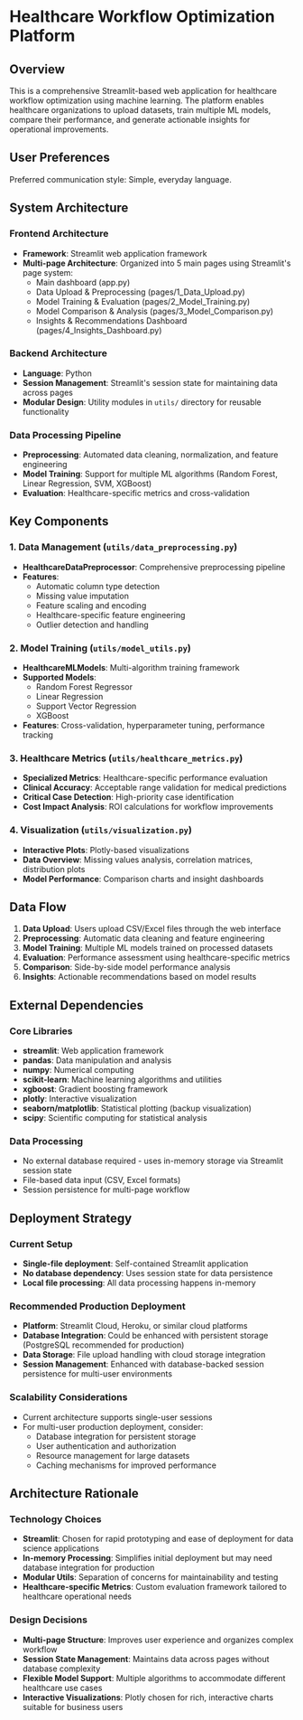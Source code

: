 # Healthcare Workflow Optimization Platform

## Overview

This is a comprehensive Streamlit-based web application for healthcare workflow optimization using machine learning. The platform enables healthcare organizations to upload datasets, train multiple ML models, compare their performance, and generate actionable insights for operational improvements.

## User Preferences

Preferred communication style: Simple, everyday language.

## System Architecture

### Frontend Architecture
- **Framework**: Streamlit web application framework
- **Multi-page Architecture**: Organized into 5 main pages using Streamlit's page system:
  - Main dashboard (app.py)
  - Data Upload & Preprocessing (pages/1_Data_Upload.py)
  - Model Training & Evaluation (pages/2_Model_Training.py)
  - Model Comparison & Analysis (pages/3_Model_Comparison.py)
  - Insights & Recommendations Dashboard (pages/4_Insights_Dashboard.py)

### Backend Architecture
- **Language**: Python
- **Session Management**: Streamlit's session state for maintaining data across pages
- **Modular Design**: Utility modules in `utils/` directory for reusable functionality

### Data Processing Pipeline
- **Preprocessing**: Automated data cleaning, normalization, and feature engineering
- **Model Training**: Support for multiple ML algorithms (Random Forest, Linear Regression, SVM, XGBoost)
- **Evaluation**: Healthcare-specific metrics and cross-validation

## Key Components

### 1. Data Management (`utils/data_preprocessing.py`)
- **HealthcareDataPreprocessor**: Comprehensive preprocessing pipeline
- **Features**: 
  - Automatic column type detection
  - Missing value imputation
  - Feature scaling and encoding
  - Healthcare-specific feature engineering
  - Outlier detection and handling

### 2. Model Training (`utils/model_utils.py`)
- **HealthcareMLModels**: Multi-algorithm training framework
- **Supported Models**:
  - Random Forest Regressor
  - Linear Regression
  - Support Vector Regression
  - XGBoost
- **Features**: Cross-validation, hyperparameter tuning, performance tracking

### 3. Healthcare Metrics (`utils/healthcare_metrics.py`)
- **Specialized Metrics**: Healthcare-specific performance evaluation
- **Clinical Accuracy**: Acceptable range validation for medical predictions
- **Critical Case Detection**: High-priority case identification
- **Cost Impact Analysis**: ROI calculations for workflow improvements

### 4. Visualization (`utils/visualization.py`)
- **Interactive Plots**: Plotly-based visualizations
- **Data Overview**: Missing values analysis, correlation matrices, distribution plots
- **Model Performance**: Comparison charts and insight dashboards

## Data Flow

1. **Data Upload**: Users upload CSV/Excel files through the web interface
2. **Preprocessing**: Automatic data cleaning and feature engineering
3. **Model Training**: Multiple ML models trained on processed datasets
4. **Evaluation**: Performance assessment using healthcare-specific metrics
5. **Comparison**: Side-by-side model performance analysis
6. **Insights**: Actionable recommendations based on model results

## External Dependencies

### Core Libraries
- **streamlit**: Web application framework
- **pandas**: Data manipulation and analysis
- **numpy**: Numerical computing
- **scikit-learn**: Machine learning algorithms and utilities
- **xgboost**: Gradient boosting framework
- **plotly**: Interactive visualization
- **seaborn/matplotlib**: Statistical plotting (backup visualization)
- **scipy**: Scientific computing for statistical analysis

### Data Processing
- No external database required - uses in-memory storage via Streamlit session state
- File-based data input (CSV, Excel formats)
- Session persistence for multi-page workflow

## Deployment Strategy

### Current Setup
- **Single-file deployment**: Self-contained Streamlit application
- **No database dependency**: Uses session state for data persistence
- **Local file processing**: All data processing happens in-memory

### Recommended Production Deployment
- **Platform**: Streamlit Cloud, Heroku, or similar cloud platforms
- **Database Integration**: Could be enhanced with persistent storage (PostgreSQL recommended for production)
- **Data Storage**: File upload handling with cloud storage integration
- **Session Management**: Enhanced with database-backed session persistence for multi-user environments

### Scalability Considerations
- Current architecture supports single-user sessions
- For multi-user production deployment, consider:
  - Database integration for persistent storage
  - User authentication and authorization
  - Resource management for large datasets
  - Caching mechanisms for improved performance

## Architecture Rationale

### Technology Choices
- **Streamlit**: Chosen for rapid prototyping and ease of deployment for data science applications
- **In-memory Processing**: Simplifies initial deployment but may need database integration for production
- **Modular Utils**: Separation of concerns for maintainability and testing
- **Healthcare-specific Metrics**: Custom evaluation framework tailored to healthcare operational needs

### Design Decisions
- **Multi-page Structure**: Improves user experience and organizes complex workflow
- **Session State Management**: Maintains data across pages without database complexity
- **Flexible Model Support**: Multiple algorithms to accommodate different healthcare use cases
- **Interactive Visualizations**: Plotly chosen for rich, interactive charts suitable for business users